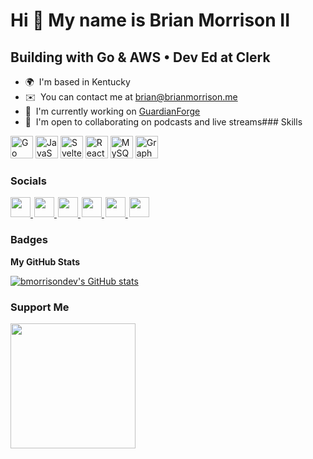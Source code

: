 Hi 👋 My name is Brian Morrison II
==================================

Building with Go & AWS • Dev Ed at Clerk
----------------------------------------------

*   🌍  I'm based in Kentucky
*   ✉️  You can contact me at [brian@brianmorrison.me](mailto:brian@brianmorrison.me)
*   🚀  I'm currently working on [GuardianForge](http://guardianforge.net)
*   🤝  I'm open to collaborating on podcasts and live streams### Skills 
<p align="left">
<a href="https://go.dev/doc/" target="_blank" rel="noreferrer"><img src="https://raw.githubusercontent.com/danielcranney/readme-generator/main/public/icons/skills/go-colored.svg" width="36" height="36" alt="Go" /></a>
<a href="https://developer.mozilla.org/en-US/docs/Web/JavaScript" target="_blank" rel="noreferrer"><img src="https://raw.githubusercontent.com/danielcranney/readme-generator/main/public/icons/skills/javascript-colored.svg" width="36" height="36" alt="JavaScript" /></a>
<a href="https://svelte.dev/" target="_blank" rel="noreferrer"><img src="https://raw.githubusercontent.com/danielcranney/readme-generator/main/public/icons/skills/svelte-colored.svg" width="36" height="36" alt="Svelte" /></a>
<a href="https://reactjs.org/" target="_blank" rel="noreferrer"><img src="https://raw.githubusercontent.com/danielcranney/readme-generator/main/public/icons/skills/react-colored.svg" width="36" height="36" alt="React" /></a>
<a href="https://www.mysql.com/" target="_blank" rel="noreferrer"><img src="https://raw.githubusercontent.com/danielcranney/readme-generator/main/public/icons/skills/mysql-colored.svg" width="36" height="36" alt="MySQL" /></a>
<a href="https://graphql.org/" target="_blank" rel="noreferrer"><img src="https://raw.githubusercontent.com/danielcranney/readme-generator/main/public/icons/skills/graphql-colored.svg" width="36" height="36" alt="GraphQL" /></a>
</p>
                    
### Socials

<p align="left">          
<a href="https://discord.com/users/brianmmdev" target="_blank" rel="noreferrer" style="padding-right: 2px;"> <img src="https://raw.githubusercontent.com/danielcranney/readme-generator/main/public/icons/socials/discord.svg" width="32" height="32" /> </a> <a href="https://brianmmdev.hashnode.dev" target="_blank" rel="noreferrer" style="padding-right: 2px;"> <img src="https://raw.githubusercontent.com/danielcranney/readme-generator/main/public/icons/socials/hashnode.svg" width="32" height="32" /> </a> <a href="http://www.instagram.com/brianmmdev" target="_blank" rel="noreferrer" style="padding-right: 2px;"> <img src="https://raw.githubusercontent.com/danielcranney/readme-generator/main/public/icons/socials/instagram.svg" width="32" height="32" /> </a> <a href="https://www.linkedin.com/in/brianmmdev" target="_blank" rel="noreferrer" style="padding-right: 2px;"> <img src="https://raw.githubusercontent.com/danielcranney/readme-generator/main/public/icons/socials/linkedin.svg" width="32" height="32" /> </a> <a href="https://www.twitter.com/brianmmdev" target="_blank" rel="noreferrer" style="padding-right: 2px;"> <img src="https://raw.githubusercontent.com/danielcranney/readme-generator/main/public/icons/socials/twitter.svg" width="32" height="32" /> </a> <a href="https://www.youtube.com/@brianmmdev" target="_blank" rel="noreferrer" style="padding-right: 2px;"> <img src="https://raw.githubusercontent.com/danielcranney/readme-generator/main/public/icons/socials/youtube.svg" width="32" height="32" /> </a>
</p>

### Badges

<b>My GitHub Stats</b>

<a href="http://www.github.com/bmorrisondev"><img src="https://github-readme-stats.vercel.app/api?username=bmorrisondev&show_icons=true&hide=&count_private=true&title_color=0891b2&text_color=ffffff&icon_color=0891b2&bg_color=1c1917&hide_border=true&show_icons=true" alt="bmorrisondev's GitHub stats" /></a>

### Support Me

<a href="https://www.buymeacoffee.com/brianmmdev"><img src="https://cdn.buymeacoffee.com/buttons/v2/default-yellow.png" width="200" /></a>
